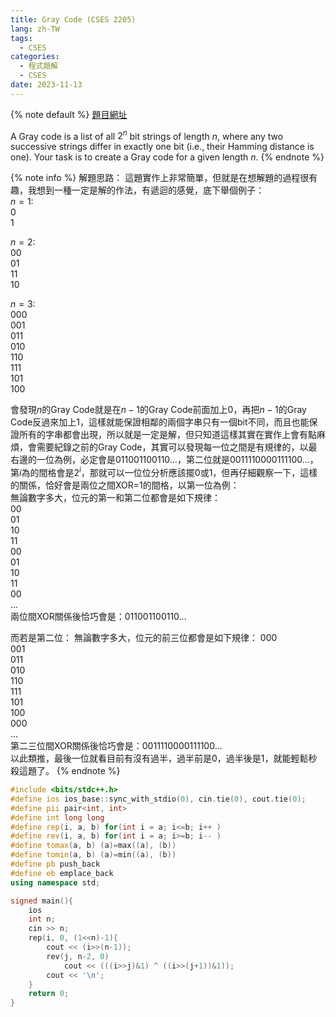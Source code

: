 ```yaml
---
title: Gray Code (CSES 2205)
lang: zh-TW
tags:
  - CSES
categories:
  - 程式題解
  - CSES
date: 2023-11-13
---
```


{% note default %}
[題目網址](https://cses.fi/problemset/task/2205/)

A Gray code is a list of all $2^n$ bit strings of length $n$, where any two successive strings differ in exactly one bit (i.e., their Hamming distance is one).
Your task is to create a Gray code for a given length $n$.
{% endnote %}
<!--more-->

{% note info %}
解題思路：
這題實作上非常簡單，但就是在想解題的過程很有趣，我想到一種一定是解的作法，有遞迴的感覺，底下舉個例子：  
$n=1$:  
0  
1  

$n=2$:  
00  
01  
11  
10  

$n=3$:  
000  
001  
011  
010  
110  
111  
101  
100  

會發現$n$的Gray Code就是在$n-1$的Gray Code前面加上0，再把$n-1$的Gray Code反過來加上1，這樣就能保證相鄰的兩個字串只有一個bit不同，而且也能保證所有的字串都會出現，所以就是一定是解，但只知道這樣其實在實作上會有點麻煩，會需要紀錄之前的Gray Code，其實可以發現每一位之間是有規律的，以最右邊的一位為例，必定會是011001100110...，第二位就是0011110000111100...，第$i$為的間格會是$2^i$，那就可以一位位分析應該擺0或1，但再仔細觀察一下，這樣的關係，恰好會是兩位之間XOR=1的間格，以第一位為例：  
無論數字多大，位元的第一和第二位都會是如下規律：  
00  
01  
10  
11  
00  
01  
10  
11  
00  
...  
兩位間XOR關係後恰巧會是：011001100110...  

而若是第二位：
無論數字多大，位元的前三位都會是如下規律：
000  
001  
011  
010  
110  
111  
101  
100  
000  
...  
第二三位間XOR關係後恰巧會是：0011110000111100...  
以此類推，最後一位就看目前有沒有過半，過半前是0，過半後是1，就能輕鬆秒殺這題了。
{% endnote %}

```c++ Gray Code
#include <bits/stdc++.h>
#define ios ios_base::sync_with_stdio(0), cin.tie(0), cout.tie(0);
#define pii pair<int, int>
#define int long long
#define rep(i, a, b) for(int i = a; i<=b; i++ )
#define rev(i, a, b) for(int i = a; i>=b; i-- )
#define tomax(a, b) (a)=max((a), (b))
#define tomin(a, b) (a)=min((a), (b))
#define pb push_back
#define eb emplace_back
using namespace std;

signed main(){
    ios
    int n;
    cin >> n;
    rep(i, 0, (1<<n)-1){
        cout << (i>>(n-1));
        rev(j, n-2, 0)
            cout << (((i>>j)&1) ^ ((i>>(j+1))&1));
        cout << '\n';
    }
    return 0;
}
```
